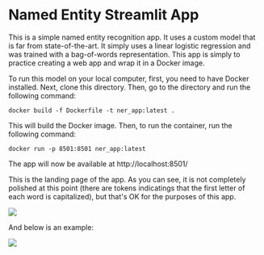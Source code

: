 # Named Entity Streamlit App

This is a simple named entity recognition app. It uses a custom model that is far from state-of-the-art. It simply uses a linear logistic regression and was trained with a bag-of-words representation. This app is simply to practice creating a web app and wrap it in a Docker image.

To run this model on your local computer, first, you need to have Docker installed. Next, clone this directory. Then, go to the directory and run the following command:

```docker build -f Dockerfile -t ner_app:latest .```

This will build the Docker image. Then, to run the container, run the following command:

```docker run -p 8501:8501 ner_app:latest```

The app will now be available at http://localhost:8501/

This is the landing page of the app. As you can see, it is not completely polished at this point (there are tokens indicatings that the first letter of each word is capitalized), but that's OK for the purposes of this app.

![](/images/image1.PNG)

And below is an example:

![](/images/image2.PNG)
